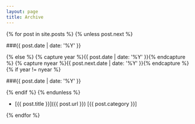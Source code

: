 ```yaml
---
layout: page
title: Archive
---
```




{% for post in site.posts %} {% unless post.next %}

###{{ post.date | date: '%Y' }}

{% else %} {% capture year %}{{ post.date | date: '%Y' }}{% endcapture %} {% capture nyear %}{{ post.next.date | date: '%Y' }}{% endcapture %} {% if year != nyear %}

###{{ post.date | date: '%Y' }}

{% endif %} {% endunless %}

* [{{ post.title }}]({{ post.url }}) [{{ post.category }}]

{% endfor %}